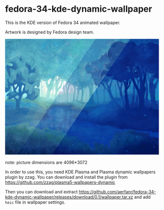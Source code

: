 # fedora-34-kde-dynamic-wallpaper
This is the KDE version of Fedora 34 animated wallpaper.

Artwork is designed by Fedora design team.

![preview](preview1.jpg)

note: picture dimensions are 4096*3072

In order to use this, you need KDE Plasma and Plasma dynamic wallpapers plugin by zzag. You can download and install the plugin from https://github.com/zzag/plasma5-wallpapers-dynamic

Then you can download and extract https://github.com/aerfanr/fedora-34-kde-dynamic-wallpaper/releases/download/0.1/wallpaper.tar.xz and add `heic` file in wallpaper settings.
